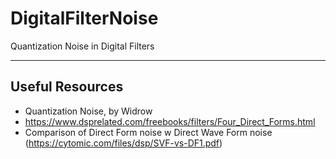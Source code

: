# DigitalFilterNoise
Quantization Noise in Digital Filters


----
## Useful Resources
* Quantization Noise, by Widrow
* https://www.dsprelated.com/freebooks/filters/Four_Direct_Forms.html
* Comparison of Direct Form noise w Direct Wave Form noise (https://cytomic.com/files/dsp/SVF-vs-DF1.pdf)
